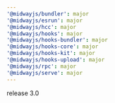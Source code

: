 ```yaml
---
'@midwayjs/bundler': major
'@midwayjs/esrun': major
'@midwayjs/hcc': major
'@midwayjs/hooks': major
'@midwayjs/hooks-bundler': major
'@midwayjs/hooks-core': major
'@midwayjs/hooks-kit': major
'@midwayjs/hooks-upload': major
'@midwayjs/rpc': major
'@midwayjs/serve': major
---
```


release 3.0
